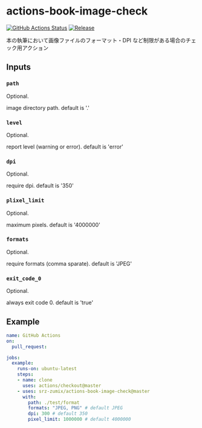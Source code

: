 # actions-book-image-check

[![GitHub Actions Status](https://github.com/srz-zumix/actions-book-image-check/workflows/Example/badge.svg?branch=master)](https://github.com/srz-zumix/actions-book-image-check/actions?query=workflow%3A%22Example%22)
[![Release](https://img.shields.io/github/release/srz-zumix/actions-book-image-check.svg?maxAge=43200)](https://github.com/srz-zumix/actions-book-image-check/releases)


本の執筆において画像ファイルのフォーマット・DPI など制限がある場合のチェック用アクション

## Inputs

### `path`

Optional.

image directory path.
default is '.'

### `level`

Optional.

report level (warning or error).
default is 'error'

### `dpi`

Optional.

require dpi.
default is '350'

### `plixel_limit`

Optional.

maximum pixels.
default is '4000000'

### `formats`

Optional.

require formats (comma sparate).
default is 'JPEG'

### `exit_code_0`

Optional.

always exit code 0.
default is 'true'

## Example

```yaml
name: GitHub Actions
on:
  pull_request:

jobs:
  example:
    runs-on: ubuntu-latest
    steps:
    - name: clone
      uses: actions/checkout@master
    - uses: srz-zumix/actions-book-image-check@master
      with:
        path: ./test/format
        formats: "JPEG, PNG" # default JPEG
        dpi: 300 # default 350
        pixel_limit: 1000000 # default 4000000
```
